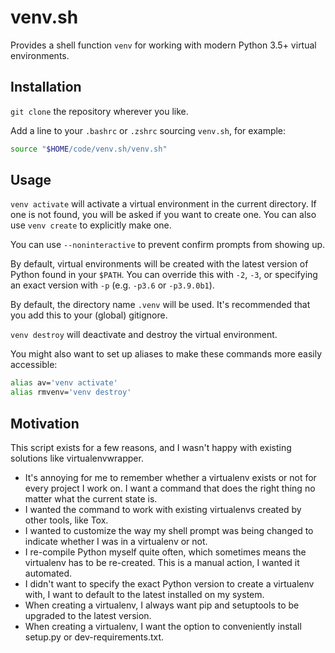 # venv.sh

Provides a shell function `venv` for working with modern Python 3.5+ virtual environments.

## Installation

`git clone` the repository wherever you like.

Add a line to your `.bashrc` or `.zshrc` sourcing `venv.sh`, for example:

```bash
source "$HOME/code/venv.sh/venv.sh"
```

## Usage

`venv activate` will activate a virtual environment in the current directory. If one is not found, you will be asked if you want to create one. You can also use `venv create` to explicitly make one.

You can use `--noninteractive` to prevent confirm prompts from showing up.

By default, virtual environments will be created with the latest version of Python found in your `$PATH`. You can override this with `-2`, `-3`, or specifying an exact version with `-p` (e.g. `-p3.6` or `-p3.9.0b1`).

By default, the directory name `.venv` will be used. It's recommended that you add this to your (global) gitignore.

`venv destroy` will deactivate and destroy the virtual environment.

You might also want to set up aliases to make these commands more easily accessible:

```bash
alias av='venv activate'
alias rmvenv='venv destroy'
```

## Motivation

This script exists for a few reasons, and I wasn't happy with existing solutions like virtualenvwrapper.

- It's annoying for me to remember whether a virtualenv exists or not for every project I work on. I want a command that does the right thing no matter what the current state is.
- I wanted the command to work with existing virtualenvs created by other tools, like Tox.
- I wanted to customize the way my shell prompt was being changed to indicate whether I was in a virtualenv or not.
- I re-compile Python myself quite often, which sometimes means the virtualenv has to be re-created. This is a manual action, I wanted it automated.
- I didn't want to specify the exact Python version to create a virtualenv with, I want to default to the latest installed on my system.
- When creating a virtualenv, I always want pip and setuptools to be upgraded to the latest version.
- When creating a virtualenv, I want the option to conveniently install setup.py or dev-requirements.txt.
